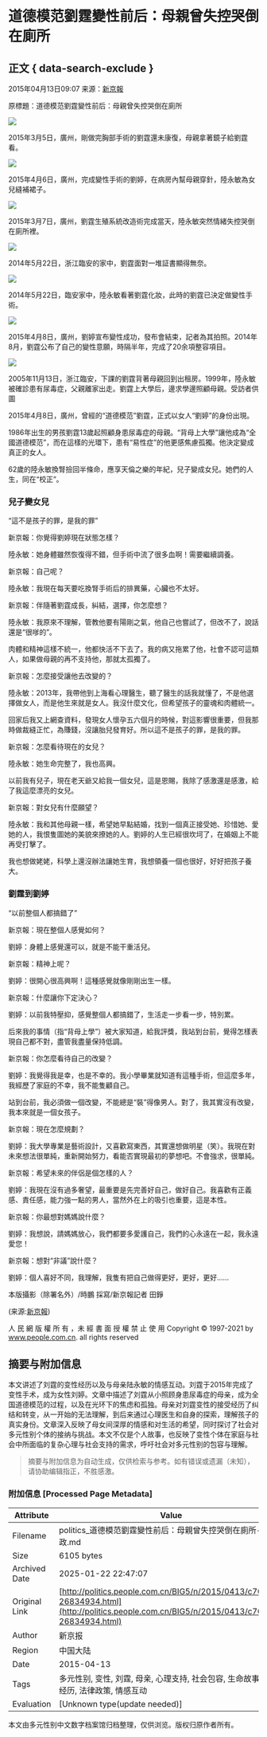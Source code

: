 # 道德模范劉霆變性前后：母親曾失控哭倒在廁所

## 正文 { data-search-exclude }


2015年04月13日09:07 来源：[新京報](http://gb.cri.cn/42071/2015/04/13/7591s4930074.htm)

原標題：道德模范劉霆變性前后：母親曾失控哭倒在廁所

![](http://www.people.com.cn/h/pic/20150413/31/205433467905090307.jpg)

2015年3月5日，廣州，剛做完胸部手術的劉霆還未康復，母親拿著鏡子給劉霆看。

![](http://www.people.com.cn/h/pic/20150413/91/239588436187000875.jpg)

2015年4月6日，廣州，完成變性手術的劉婷，在病房內幫母親穿針，陸永敏為女兒縫補裙子。

![](http://www.people.com.cn/h/pic/20150413/27/7046860489617287575.jpg)

2015年3月7日，廣州，劉霆生殖系統改造術完成當天，陸永敏突然情緒失控哭倒在廁所裡。

![](http://www.people.com.cn/h/pic/20150413/90/4397742983385156674.jpg)

2014年5月22日，浙江臨安的家中，劉霆面對一堆証書顯得無奈。

![](http://www.people.com.cn/h/pic/20150413/42/16980943828357813118.jpg)

2014年5月22日，臨安家中，陸永敏看著劉霆化妝，此時的劉霆已決定做變性手術。

![](http://www.people.com.cn/h/pic/20150413/48/3074274809042750020.jpg)

2015年4月8日，廣州，劉婷宣布變性成功，發布會結束，記者為其拍照。2014年8月，劉霆公布了自己的變性意願，時隔半年，完成了20余項整容項目。

![](http://www.people.com.cn/h/pic/20150413/44/14196823212568985200.jpg)

2005年11月13日，浙江臨安，下課的劉霆背著母親回到出租房。1999年，陸永敏被確診患有尿毒症，父親離家出走。劉霆上大學后，邊求學邊照顧母親。受訪者供圖

2015年4月8日，廣州，曾經的“道德模范”劉霆，正式以女人“劉婷”的身份出現。

1986年出生的男孩劉霆13歲起照顧身患尿毒症的母親。“背母上大學”讓他成為“全國道德模范”，而在這樣的光環下，患有“易性症”的他更感焦慮孤獨。他決定變成真正的女人。

62歲的陸永敏換腎撿回半條命，應享天倫之樂的年紀，兒子變成女兒。她們的人生，同在“校正”。

### 兒子變女兒

“這不是孩子的罪，是我的罪”

新京報：你覺得劉婷現在狀態怎樣？

陸永敏：她身體雖然恢復得不錯，但手術中流了很多血啊！需要繼續調養。

新京報：自己呢？

陸永敏：我現在每天要吃換腎手術后的排異藥，心臟也不太好。

新京報：伴隨著劉霆成長，糾結，選擇，你怎麼想？

陸永敏：我原來不理解，管教他要有陽剛之氣，他自己也嘗試了，但改不了，說話還是“很嗲的”。

肉體和精神這樣不統一，他都快活不下去了。我的病又拖累了他，社會不認可這類人，如果做母親的再不支持他，那就太孤獨了。

新京報：怎麼接受讓他去改變的？

陸永敏：2013年，我帶他到上海看心理醫生，聽了醫生的話我就懂了，不是他選擇做女人，而是他生來就是女人。我沒什麼文化，但希望孩子的靈魂和肉體統一。

回家后我又上網查資料，發現女人懷孕五六個月的時候，對這影響很重要，但我那時做裁縫正忙，為賺錢，沒讓胎兒發育好。所以這不是孩子的罪，是我的罪。

新京報：怎麼看待現在的女兒？

陸永敏：她生命完整了，我也高興。

以前我有兒子，現在老天爺又給我一個女兒，這是恩賜，我除了感激還是感激，給了我這麼漂亮的女兒。

新京報：對女兒有什麼願望？

陸永敏：我和其他母親一樣，希望她早點結婚，找到一個真正接受她、珍惜她、愛她的人，我恨隻圖她的美貌來撩她的人。劉婷的人生已經很坎坷了，在婚姻上不能再受打擊了。

我也想做姥姥，科學上還沒辦法讓她生育，我想領養一個也很好，好好把孩子養大。

### 劉霆到劉婷

“以前整個人都搞錯了”

新京報：現在整個人感覺如何？

劉婷：身體上感覺還可以，就是不能干重活兒。

新京報：精神上呢？

劉婷：很開心很高興啊！這種感覺就像剛剛出生一樣。

新京報：什麼讓你下定決心？

劉婷：以前我特壓抑，感覺整個人都搞錯了，生活走一步看一步，特別累。

后來我的事情（指“背母上學”）被大家知道，給我評獎，我站到台前，覺得怎樣表現自己都不對，盡管我盡量保持低調。

新京報：你怎麼看待自己的改變？

劉婷：我覺得我是幸，也是不幸的。我小學畢業就知道有這種手術，但這麼多年，我經歷了家庭的不幸，我不能隻顧自己。

站到台前，我必須做一個改變，不能總是“裝”得像男人。對了，我其實沒有改變，我本來就是一個女孩子。

新京報：現在怎麼規劃？

劉婷：我大學專業是藝術設計，又喜歡寫東西，其實還想做明星（笑）。我現在對未來想法很單純，重新開始努力，看能否實現最初的夢想吧。不會強求，很單純。

新京報：希望未來的伴侶是個怎樣的人？

劉婷：我現在沒有過多奢望，最重要是先完善好自己，做好自己。我喜歡有正義感、責任感，能力強一點的男人，當然外在上的吸引也重要，這是本性。

新京報：你最想對媽媽說什麼？

劉婷：我想說，請媽媽放心，我們都要多愛護自己，我們的心永遠在一起，我永遠愛您！

新京報：想對“非議”說什麼？

劉婷：個人喜好不同，我理解，我隻有把自己做得更好，更好，更好……

本版攝影（除署名外）/時鵬 採寫/新京報記者 田錚

(来源:[新京報](http://gb.cri.cn/42071/2015/04/13/7591s4930074.htm))

人 民 網 版 權 所 有 ，未 經 書 面 授 權 禁 止 使 用 Copyright © 1997-2021 by www.people.com.cn. all rights reserved
<!-- tcd_original_link http://politics.people.com.cn/BIG5/n/2015/0413/c70731-26834934.html -->


## 摘要与附加信息

<!-- tcd_abstract -->
本文讲述了刘霆的变性经历以及与母亲陆永敏的情感互动。刘霆于2015年完成了变性手术，成为女性刘婷。文章中描述了刘霆从小照顾身患尿毒症的母亲，成为全国道德模范的过程，以及在光环下的焦虑和孤独。母亲对刘霆变性的接受经历了纠结和转变，从一开始的无法理解，到后来通过心理医生和自身的探索，理解孩子的真实身份。文章深入反映了母女间深厚的情感和对生活的希望，同时探讨了社会对多元性别个体的接纳与挑战。本文不仅是个人故事，也反映了变性个体在家庭与社会中所面临的复杂心理与社会支持的需求，呼吁社会对多元性别的包容与理解。
<!-- tcd_abstract_end -->

> 摘要与附加信息为自动生成，仅供检索与参考。如有错误或遗漏（未知），请协助编辑指正，不胜感激。

### 附加信息 [Processed Page Metadata]

| Attribute       | Value                                  |
|-----------------|----------------------------------------|
| Filename        | politics_道德模范劉霆變性前后：母親曾失控哭倒在廁所--時政.md                             |
| Size            | 6105 bytes                           |
| Archived Date   | 2025-01-22 22:47:07                             |
| Original Link   | [http://politics.people.com.cn/BIG5/n/2015/0413/c70731-26834934.html](http://politics.people.com.cn/BIG5/n/2015/0413/c70731-26834934.html)                       |
| Author          | 新京报                               |
| Region          | 中国大陆                               |
| Date            | 2015-04-13                                 |
| Tags            | 多元性别, 变性, 刘霆, 母亲, 心理支持, 社会包容, 生命故事, 医疗经历, 法律政策, 情感互动                                 |
| Evaluation            | [Unknown type(update needed)]                                 |
<!-- tcd_table_end -->

本文由多元性别中文数字档案馆归档整理，仅供浏览。版权归原作者所有。
